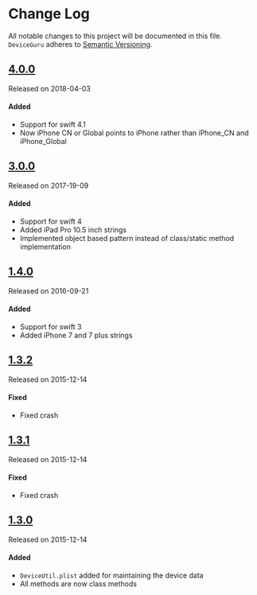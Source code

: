 # Change Log
All notable changes to this project will be documented in this file.
`DeviceGuru` adheres to [Semantic Versioning](http://semver.org/).

## [4.0.0](https://github.com/InderKumarRathore/DeviceGuru/releases/tag/3.0.0)
Released on 2018-04-03
#### Added
- Support for swift 4.1
- Now iPhone CN or Global points to iPhone rather than iPhone_CN and iPhone_Global

## [3.0.0](https://github.com/InderKumarRathore/DeviceGuru/releases/tag/3.0.0)
Released on 2017-19-09
#### Added
- Support for swift 4
- Added iPad Pro 10.5 inch strings
- Implemented object based pattern instead of class/static method implementation

## [1.4.0](https://github.com/InderKumarRathore/DeviceGuru/releases/tag/1.4.0)
Released on 2016-09-21
#### Added
- Support for swift 3
- Added iPhone 7 and 7 plus strings

## [1.3.2](https://github.com/InderKumarRathore/DeviceGuru/releases/tag/1.3.2)
Released on 2015-12-14

#### Fixed
- Fixed crash

## [1.3.1](https://github.com/InderKumarRathore/DeviceGuru/releases/tag/1.3.1)
Released on 2015-12-14

#### Fixed
- Fixed crash

## [1.3.0](https://github.com/InderKumarRathore/DeviceGuru/releases/tag/1.3.0)
Released on 2015-12-14

#### Added
- `DeviceUtil.plist` added for maintaining the device data
- All methods are now class methods

